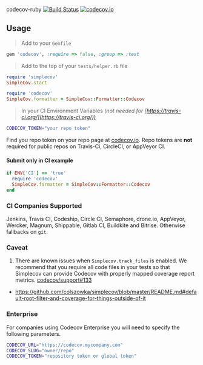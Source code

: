 codecov-ruby [![Build Status](https://secure.travis-ci.org/codecov/codecov-ruby.svg?branch=master)](http://travis-ci.org/codecov/codecov-ruby) [![codecov.io](https://codecov.io/github/codecov/codecov-ruby/coverage.svg?branch=master)](https://codecov.io/github/codecov/codecov-ruby?branch=master)

## Usage

> Add to your `Gemfile`

```ruby
gem 'codecov', :require => false, :group => :test
```

> Add to the top of your `tests/helper.rb` file

```ruby
require 'simplecov'
SimpleCov.start

require 'codecov'
SimpleCov.formatter = SimpleCov::Formatter::Codecov
```

> In your CI Environment Variables *(not needed for [https://travis-ci.org/](https://travis-ci.org/))*

```sh
CODECOV_TOKEN="your repo token"
```
Find you repo token on your repo page at [codecov.io][1]. Repo tokens are **not** required for public repos on Travis-Ci, CircleCI, or AppVeyor CI.

#### Submit only in CI example

```ruby
if ENV['CI'] == 'true'
  require 'codecov'
  SimpleCov.formatter = SimpleCov::Formatter::Codecov
end
```

### CI Companies Supported
Jenkins, Travis CI, Codeship, Circle CI, Semaphore, drone.io, AppVeyor, Wercker, Magnum, Shippable, Gitlab CI, Buildkite and Bitrise. Otherwise fallbacks on `git`.

### Caveat

1. There are known issues when `Simplecov.track_files` is enabled. We recommend that you require all code files in your tests so that Simplecov can provide Codecov with properly mapped coverage report metrics. [codecov/support#133]( https://github.com/codecov/support/issues/133)
  - https://github.com/colszowka/simplecov/blob/master/README.md#default-root-filter-and-coverage-for-things-outside-of-it

### Enterprise
For companies using Codecov Enterprise you will need to specify the following parameters.
```sh
CODECOV_URL="https://codecov.mycompany.com"
CODECOV_SLUG="owner/repo"
CODECOV_TOKEN="repository token or global token"
```


[1]: https://codecov.io/
